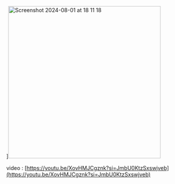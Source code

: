 ]<img width="401" alt="Screenshot 2024-08-01 at 18 11 18" src="https://github.com/user-attachments/assets/6db298b0-effe-47a7-a62e-cf360a3449eb">

video : [https://youtu.be/XovHMJCgznk?si=JmbU0KtzSxswjveb](https://youtu.be/XovHMJCgznk?si=JmbU0KtzSxswjveb)
